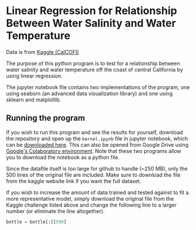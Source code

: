 # Linear Regression for Relationship Between Water Salinity and Water Temperature
Data is from [Kaggle (CalCOFI)](https://www.kaggle.com/sohier/calcofi)

The purpose of this python program is to test for a relationship between water salinity and water temperature off the coast of central California by using linear regression.

The jupyter notebook file contains two implementations of the program, one using seaborn (an advanced data visualization library) and one using sklearn and matplotlib.

## Running the program

If you wish to run this program and see the results for yourself, download the repository and open up the `kernel.ipynb` file in jupyter notebook, which can be [downloaded here](http://jupyter.org/). This can also be opened from Google Drive using [Google's Colaboratory environment](https://colab.research.google.com/). Note that these two programs allow you to download the notebook as a python file.

Since the datafile itself is too large for github to handle (~250 MB), only the 500 lines of the original file are included. Make sure to download the file from the kaggle website link if you want the full dataset.

If you wish to increase the amount of data trained and tested against to fit a more representative model, simply download the original file from the Kaggle challenge listed above and change the following line to a larger number (or eliminate the line altogether). 

```python
bottle = bottle[:][500]
```
